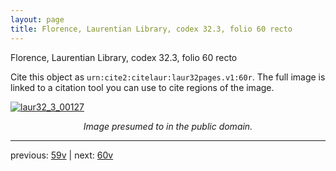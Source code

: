```yaml
---
layout: page
title: Florence, Laurentian Library, codex 32.3, folio 60 recto
---
```


Florence, Laurentian Library, codex 32.3, folio 60 recto

Cite this object as `urn:cite2:citelaur:laur32pages.v1:60r`.  The full image is linked to a citation tool you can use to cite regions of the image.

[![laur32_3_00127](http://www.homermultitext.org/iipsrv?IIIF=/project/homer/pyramidal/deepzoom/citelaur/laur32imgs/v1/laur32_3_00127.tif/full/800,/0/default.jpg)](http://www.homermultitext.org/ict2/?urn=urn:cite2:citelaur:laur32imgs.v1:laur32_3_00127) 

<p style="text-align: center; font-style: italic;">Image presumed to in the public domain.</p>

---

previous: [59v](../59v/) | next: [60v](../60v/)